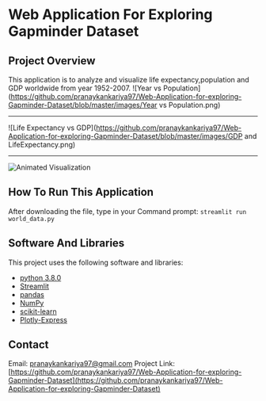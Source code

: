 
# Web Application For Exploring Gapminder Dataset

## Project Overview
This application is to analyze and visualize life expectancy,population and GDP worldwide from year 1952-2007.
![Year vs Population](https://github.com/pranaykankariya97/Web-Application-for-exploring-Gapminder-Dataset/blob/master/images/Year vs Population.png)

---
![Life Expectancy vs GDP](https://github.com/pranaykankariya97/Web-Application-for-exploring-Gapminder-Dataset/blob/master/images/GDP and LifeExpectancy.png)

---
![Animated Visualization](https://github.com/pranaykankariya97/Web-Application-for-exploring-Gapminder-Dataset/blob/master/images/Animatiom.png)

## How To Run This Application
After downloading the file, type in your Command prompt:
`streamlit run world_data.py`

## Software And Libraries
This project uses the following software and libraries:
* [python 3.8.0](https://www.python.org/downloads/release/python-380/)
* [Streamlit](https://www.streamlit.io/)
* [pandas](https://pandas.pydata.org/)
* [NumPy](https://numpy.org/)
* [scikit-learn](https://scikit-learn.org/stable/)
* [Plotly-Express](https://plotly.com/python/plotly-express/)

## Contact
Email: pranaykankariya97@gmail.com
Project Link: [https://github.com/pranaykankariya97/Web-Application-for-exploring-Gapminder-Dataset](https://github.com/pranaykankariya97/Web-Application-for-exploring-Gapminder-Dataset)

